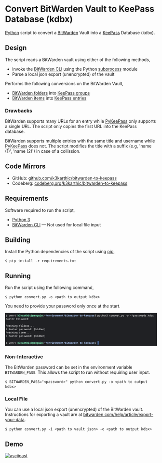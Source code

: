# Convert BitWarden Vault to KeePass Database (kdbx)

[Python](https://www.python.org/) script to convert a [BitWarden](https://bitwarden.com/) Vault into a [KeePass](https://keepassxc.org/) Database (kdbx).

## Design

The script reads a BitWarden vault using either of the following methods,
* Invoke the [BitWarden CLI](https://bitwarden.com/help/article/cli/) using the Python [subprocess](https://docs.python.org/3/library/subprocess.html) module
* Parse a local json export (unencrypted) of the vault

Performs the following conversions on the BitWarden Vault,
* [BitWarden folders](https://bitwarden.com/help/article/folders/) into [KeePass groups](https://keepassxc.org/docs/KeePassXC_UserGuide.html#_application_layout)
* [BitWarden items](https://bitwarden.com/help/article/managing-items/) into [KeePass entries](https://keepassxc.org/docs/KeePassXC_UserGuide.html#_adding_an_entry)

### Drawbacks

BitWarden supports many URLs for an entry while [PyKeePass](https://github.com/libkeepass/pykeepass#adding-entries) only supports a single URL. The script only copies the first URL into the KeePass database. 

BitWarden supports multiple entries with the same title and username while [PyKeePass](https://github.com/libkeepass/pykeepass/blob/master/pykeepass/pykeepass.py#L612) does not. The script modifies the title with a suffix (e.g, 'name (1)', 'name (2)') in case of a collission.

## Code Mirrors

* GitHub: [github.com/k3karthic/bitwarden-to-keepass](https://github.com/k3karthic/bitwarden-to-keepass/)
* Codeberg: [codeberg.org/k3karthic/bitwarden-to-keepass](https://codeberg.org/k3karthic/bitwarden-to-keepass/)

## Requirements

Software required to run the script,
* [Python 3](https://www.python.org/download/releases/3.0/)
* [BitWarden CLI](https://bitwarden.com/help/article/cli/) — Not used for local file input

## Building

Install the Python dependencies of the script using [pip](https://pypi.org/project/pip/),
```
$ pip install -r requirements.txt
```

## Running

Run the script using the following command,
```
$ python convert.py -o <path to output kdbx>
```

You need to provide your password only once at the start.

![screenshot of run](assets/screenshot.png)

### Non-Interactive

The BitWarden password can be set in the environment variable `BITWARDEN_PASS`. This allows the script to run without requiring user input.
```
$ BITWARDEN_PASS="<password>" python convert.py -o <path to output kdbx>
```

### Local File

You can use a local json export (unencrypted) of the BitWarden vault. Instructions for exporting a vault are at [bitwarden.com/help/article/export-your-data](https://bitwarden.com/help/article/export-your-data/).
```
$ python convert.py -i <path to vault json> -o <path to output kdbx>
```

## Demo

[![asciicast](https://asciinema.org/a/449042.svg)](https://asciinema.org/a/449042)
